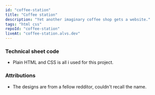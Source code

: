 ```yaml
---
id: "coffee-station"
title: "Coffee station"
description: "Yet another imaginary coffee shop gets a website."
tags: "html css"
repoId: "coffee-station"
liveAt: "coffee-station.alvs.dev"
---
```


### Technical sheet code

-   Plain HTML and CSS is all i used for this project.

### Attributions

-   The designs are from a fellow redditor, couldn't recall the name.
